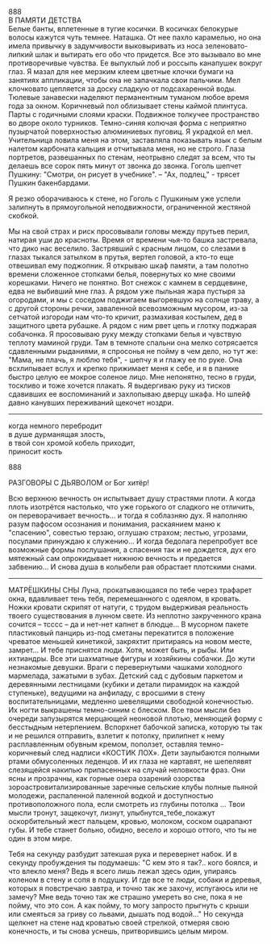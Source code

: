 888  
В ПАМЯТИ ДЕТСТВА  
Белые банты, вплетенные в тугие косички. В косичках белокурые волосы кажутся чуть темнее. Наташка. От нее пахло карамелью, но она имела привычку в задумчивости выковыривать из носа зеленовато-липкий шлак и вытирать его обо что придется. Все это вызывало во мне противоречивые чувства. Ее выпуклый лоб и россыпь канапушек вокруг глаз. Я мазал для нее мерзким клеем цветные клочки бумаги на занятиях аппликации, чтобы она не запачкала свои пальчики.
Мел клочковато цепляется за доску сладкую от подсахаренной воды. Тюлевые занавески наделяют перманентным туманом любое время года за окном. Коричневый пол облизывает стены каймой плинтуса. Парты с годичными слоями краски. Подвижное толкучее пространство во дворе около турников. Темно-синяя колючая форма с неприятно пузырчатой поверхностью алюминиевых пуговиц. Я украдкой ел мел. Учительница ловила меня на этом, заставляла показывать язык с белым налетом карбоната кальция и отчитывала меня, но не строго.
Глаза портретов, развешанных по стенам, неотрывно следят за всем, что ты делаешь все сорок пять минут от звонка до звонка. Гоголь шепчет Пушкину: "Смотри, он рисует в учебнике". – "Ах, подлец," - трясет Пушкин бакенбардами.

Я резко оборачиваюсь к стене, но Гоголь с Пушкиным уже успели залипнуть в прямоугольной неподвижности, ограниченной жестяной скобкой.

Мы на свой страх и риск просовывали головы между прутьев перил, натирая уши до красноты. Время от времени чья-то башка застревала, что дико нас веселило. Застрявший с красным лицом, со слезами в глазах тыкался затылком в прутья, вертел головой, а кто-то еще отвешивал ему поджопник.
Я открываю шкаф памяти, а там полотно времени сложенное стопками белья, повернутых ко мне своими корешками. Ничего не понятно. Вот снежок с камнем в сердцевине, едва не выбивший мне глаз. А рядом уже пыльная жара пустыря за огородами, и мы с соседом поджигаем выгоревшую на солнце траву, а с другой стороны речки, заваленной всевозможным мусором, из-за сетчатой изгороди нам что-то кричит, размахивая костылем, дед в защитного цвета рубашке. А рядом с ним рвет цепь и глотку поджарая собачонка. Я просовываю руку между стопками белья и чувствую теплоту маминой груди. Там в темноте спальни она мелко сотрясается сдавленными рыданиями, я спросонья не пойму в чем дело, но тут же: "Мама, не плачь, я люблю тебя", - шепчу я и глажу ее по руке. Она всхлипывает вслух и крепко прижимает меня к себе, и я в панике быстро целую ее мокрое соленое лицо. Мне непонятно, тесно в груди, тоскливо и тоже хочется плакать. Я выдергиваю руку из тисков сдавивших ее воспоминаний и захлопываю дверцу шкафа. Но шлейф давно канувших переживаний щекочет ноздри.

***
когда немного перебродит    
в душе дурманящая злость,  
в твой сон хромой кобель приходит,   
приносит кость   

888

РАЗГОВОРЫ С ДЬЯВОЛОМ or Бог хитёр!  

Всю верхнюю вечность он испытывает душу страстями плоти. А когда плоть изотрётся настолько, что уже горького от сладкого не отличить, он переворачивает вечность... и тогда я соблазняю дух. 
Я наполняю разум пафосом осознания и понимания, раскаянием маню к "спасению", совестью терзаю, оглушаю страхом; лестью, угрозами, посулами принуждаю к служению...
И когда бедолага перепробует все возможные формы послушания, а спасения так и не дождется, дух его мятежный сам опрокидывает нижнюю вечность и предается забвению... И снова душа в колыбели рая обрастает плотскими снами.


***
МАТРЁШКИНЫ СНЫ
Луна, прокатывающаяся по тебе через трафарет окна, вдавливает тень тебя, перемешанного с одеялом, в кровать. Ножки кровати скрипят от натуги, с трудом выдерживая реальность твоего существования в лунном свете. Из неплотно закрученного крана сочится – тсссс – да и нет-нет капнет в блюдце… В мусорном пакете пластиковый панцирь из-под сметаны перекатится в положение чреватое меньшей кинетикой, закряхтит притираясь на новом месте, замрет...
И тебе приснятся люди. Хотя, может быть, и рыбы. Или ихтиандры. Все эти шахматные фигуры и хозяйкины собачки. До жути незнакомые девушки. Враги с перевернутыми чашками холодного мармелада, зажатыми в зубах. Детский сад с дубовым паркетом и деревянными лестницами (кубики и детали пирамидок на каждой ступеньке), ведущими на анфиладу, с вросшими в стену воспитательницами, медленно шевелящими свободной конечностью. Их ногти выкрашены темно-синим с блеском. Все твои мысли без очереди запузырятся мерцающей неоновой плотью, меняющей форму с бесстыдным нетерпением. Вспорхнет бабочкой записка, которую ты так и не решился отправить, взлетит к потолку, прилипнет к нему расплавленным обувным кремом, поползет, оставляя темно-коричневый след надписи      «КОСТИК ЛОХ».
 Дети заулыбаются полными ртами обмусоленных леденцов. И их глаза не картавят, не шепелявят слезящейся накипью припасенных на случай неловкости фраз. Они ясны и прозрачны, как горные озера озарений озорства зороастровитализированные заречные сельские клубы полные пьяной молодежи, распаленной паленной водкой и доступностью противоположного пола, если смотреть из глубины потолка … Твои мысли тронут, защекочут, лизнут, улыбнутся_тебе_покажут оскорбительный жест пальцем, кровью, молоком, соском оцарапают губы. И тебе станет больно, обидно, весело и хорошо оттого, что ты не один в этом мире.


Тебя на секунду разбудит затекшая рука и перевернет набок. И в секунду пробуждения ты подумаешь: "С кем это я так?.. кого боялся, и что влекло меня? Ведь я всего лишь лежал здесь один, упираясь коленом в стену и сопя в подушку. И где все те люди, собаки и деревья, которых я повстречаю завтра, и точно так же захочу, испугаюсь или не замечу? Мне ведь точно так же страшно умереть во сне, пока я не пойму, что это сон. А как пойму, то могу запросто прыгнуть с крыши или смеяться за гриву со львами, дышать под водой..." Но секунда щелкнет на стене над кроватью своей стрелкой, отмеряя свою конечность, и ты снова уснешь, притворившись целым миром.
